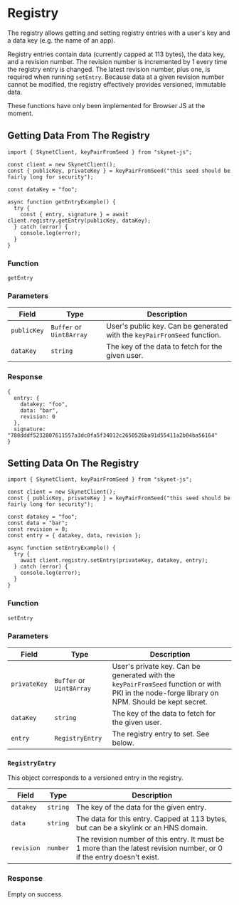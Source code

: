# Registry

The registry allows getting and setting registry entries with a user's key and a
data key (e.g. the name of an app).

Registry entries contain data (currently capped at 113 bytes), the data key, and
a revision number. The revision number is incremented by 1 every time the
registry entry is changed. The latest revision number, plus one, is required
when running `setEntry`. Because data at a given revision number cannot be
modified, the registry effectively provides versioned, immutable data.

<aside class="warning">
These functions have only been implemented for Browser JS at the moment.
</aside>

## Getting Data From The Registry

```javascript--browser
import { SkynetClient, keyPairFromSeed } from "skynet-js";

const client = new SkynetClient();
const { publicKey, privateKey } = keyPairFromSeed("this seed should be fairly long for security");

const dataKey = "foo";

async function getEntryExample() {
  try {
    const { entry, signature } = await client.registry.getEntry(publicKey, dataKey);
  } catch (error) {
    console.log(error);
  }
}
```

### Function

`getEntry`

### Parameters

Field | Type | Description
----- | ---- | -----------
`publicKey` | `Buffer` or `Uint8Array` | User's public key. Can be generated with the `keyPairFromSeed` function.
`dataKey` | `string` | The key of the data to fetch for the given user.

### Response

```javascript--browser
{
  entry: {
    datakey: "foo",
    data: "bar",
    revision: 0
  },
  signature: "788dddf5232807611557a3dc0fa5f34012c2650526ba91d55411a2b04ba56164"
}
```

## Setting Data On The Registry

```javascript--browser
import { SkynetClient, keyPairFromSeed } from "skynet-js";

const client = new SkynetClient();
const { publicKey, privateKey } = keyPairFromSeed("this seed should be fairly long for security");

const datakey = "foo";
const data = "bar";
const revision = 0;
const entry = { datakey, data, revision };

async function setEntryExample() {
  try {
    await client.registry.setEntry(privateKey, datakey, entry);
  } catch (error) {
    console.log(error);
  }
}
```

### Function

`setEntry`

### Parameters

Field | Type | Description
----- | ---- | -----------
`privateKey` | `Buffer` or `Uint8Array` | User's private key. Can be generated with the `keyPairFromSeed` function or with PKI in the node-forge library on NPM. Should be kept secret.
`dataKey` | `string` | The key of the data to fetch for the given user.
`entry` | `RegistryEntry` | The registry entry to set. See below.

### `RegistryEntry`

This object corresponds to a versioned entry in the registry.

Field | Type | Description
----- | ---- | -----------
`datakey` | `string` | The key of the data for the given entry.
`data` | `string` | The data for this entry. Capped at 113 bytes, but can be a skylink or an HNS domain.
`revision` | `number` | The revision number of this entry. It must be 1 more than the latest revision number, or 0 if the entry doesn't exist.

### Response

Empty on success.
